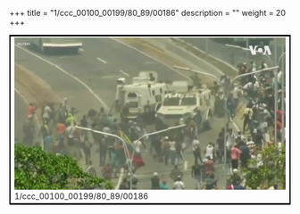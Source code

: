 +++
title = "1/ccc_00100_00199/80_89/00186"
description = ""
weight = 20
+++

<table style="border:2px solid black;max-width:800px;max-height:800px;" 
><tr><td>
<img class="center-fit-jpg"
src="/jpg_/aaa_20190430_NxaOmWaI8sI_00185.jpg">
1/ccc_00100_00199/80_89/00186
</img></td></tr></table>
